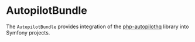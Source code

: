 AutopilotBundle
===============

The `AutopilotBundle` provides integration of the [php-autopilothq](https://github.com/dekalee/php-autopilothq) library into Symfony projects.